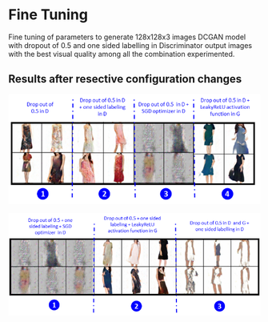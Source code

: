 # Fine Tuning
Fine tuning of parameters to generate 128x128x3 images
DCGAN model with dropout of 0.5 and one sided labelling in Discriminator output images with the best visual quality among all the combination experimented.

## Results after resective configuration changes

![respective configuration changes](https://github.com/mingxiuuuuu/Fine-Tuning/blob/master/images%20generated%20after%20respective%20configuration%20changes.png)

![respective configuration changes](https://github.com/mingxiuuuuu/Fine-Tuning/blob/master/images%20generated%20after%20respective%20configuration%20changes_2.png)
